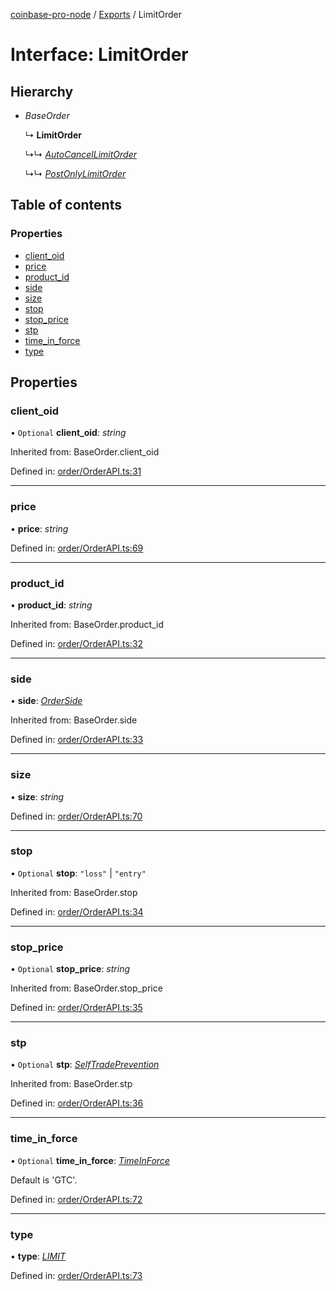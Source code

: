 [coinbase-pro-node](../README.md) / [Exports](../modules.md) / LimitOrder

# Interface: LimitOrder

## Hierarchy

- _BaseOrder_

  ↳ **LimitOrder**

  ↳↳ [_AutoCancelLimitOrder_](autocancellimitorder.md)

  ↳↳ [_PostOnlyLimitOrder_](postonlylimitorder.md)

## Table of contents

### Properties

- [client_oid](limitorder.md#client_oid)
- [price](limitorder.md#price)
- [product_id](limitorder.md#product_id)
- [side](limitorder.md#side)
- [size](limitorder.md#size)
- [stop](limitorder.md#stop)
- [stop_price](limitorder.md#stop_price)
- [stp](limitorder.md#stp)
- [time_in_force](limitorder.md#time_in_force)
- [type](limitorder.md#type)

## Properties

### client_oid

• `Optional` **client_oid**: _string_

Inherited from: BaseOrder.client_oid

Defined in: [order/OrderAPI.ts:31](https://github.com/bennycode/coinbase-pro-node/blob/1018fbd/src/order/OrderAPI.ts#L31)

---

### price

• **price**: _string_

Defined in: [order/OrderAPI.ts:69](https://github.com/bennycode/coinbase-pro-node/blob/1018fbd/src/order/OrderAPI.ts#L69)

---

### product_id

• **product_id**: _string_

Inherited from: BaseOrder.product_id

Defined in: [order/OrderAPI.ts:32](https://github.com/bennycode/coinbase-pro-node/blob/1018fbd/src/order/OrderAPI.ts#L32)

---

### side

• **side**: [_OrderSide_](../enums/orderside.md)

Inherited from: BaseOrder.side

Defined in: [order/OrderAPI.ts:33](https://github.com/bennycode/coinbase-pro-node/blob/1018fbd/src/order/OrderAPI.ts#L33)

---

### size

• **size**: _string_

Defined in: [order/OrderAPI.ts:70](https://github.com/bennycode/coinbase-pro-node/blob/1018fbd/src/order/OrderAPI.ts#L70)

---

### stop

• `Optional` **stop**: `"loss"` \| `"entry"`

Inherited from: BaseOrder.stop

Defined in: [order/OrderAPI.ts:34](https://github.com/bennycode/coinbase-pro-node/blob/1018fbd/src/order/OrderAPI.ts#L34)

---

### stop_price

• `Optional` **stop_price**: _string_

Inherited from: BaseOrder.stop_price

Defined in: [order/OrderAPI.ts:35](https://github.com/bennycode/coinbase-pro-node/blob/1018fbd/src/order/OrderAPI.ts#L35)

---

### stp

• `Optional` **stp**: [_SelfTradePrevention_](../enums/selftradeprevention.md)

Inherited from: BaseOrder.stp

Defined in: [order/OrderAPI.ts:36](https://github.com/bennycode/coinbase-pro-node/blob/1018fbd/src/order/OrderAPI.ts#L36)

---

### time_in_force

• `Optional` **time_in_force**: [_TimeInForce_](../enums/timeinforce.md)

Default is 'GTC'.

Defined in: [order/OrderAPI.ts:72](https://github.com/bennycode/coinbase-pro-node/blob/1018fbd/src/order/OrderAPI.ts#L72)

---

### type

• **type**: [_LIMIT_](../enums/ordertype.md#limit)

Defined in: [order/OrderAPI.ts:73](https://github.com/bennycode/coinbase-pro-node/blob/1018fbd/src/order/OrderAPI.ts#L73)

